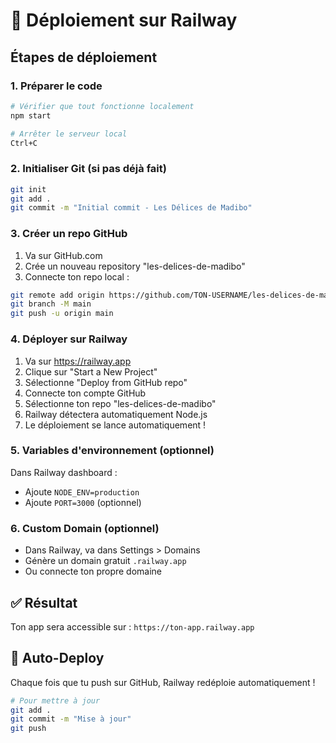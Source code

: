 # 🚂 Déploiement sur Railway

## Étapes de déploiement

### 1. Préparer le code
```bash
# Vérifier que tout fonctionne localement
npm start

# Arrêter le serveur local
Ctrl+C
```

### 2. Initialiser Git (si pas déjà fait)
```bash
git init
git add .
git commit -m "Initial commit - Les Délices de Madibo"
```

### 3. Créer un repo GitHub
1. Va sur GitHub.com
2. Crée un nouveau repository "les-delices-de-madibo"
3. Connecte ton repo local :

```bash
git remote add origin https://github.com/TON-USERNAME/les-delices-de-madibo.git
git branch -M main
git push -u origin main
```

### 4. Déployer sur Railway
1. Va sur https://railway.app
2. Clique sur "Start a New Project"
3. Sélectionne "Deploy from GitHub repo"
4. Connecte ton compte GitHub
5. Sélectionne ton repo "les-delices-de-madibo"
6. Railway détectera automatiquement Node.js
7. Le déploiement se lance automatiquement !

### 5. Variables d'environnement (optionnel)
Dans Railway dashboard :
- Ajoute `NODE_ENV=production`
- Ajoute `PORT=3000` (optionnel)

### 6. Custom Domain (optionnel)
- Dans Railway, va dans Settings > Domains
- Génère un domain gratuit `.railway.app`
- Ou connecte ton propre domaine

## ✅ Résultat
Ton app sera accessible sur : `https://ton-app.railway.app`

## 🔄 Auto-Deploy
Chaque fois que tu push sur GitHub, Railway redéploie automatiquement !

```bash
# Pour mettre à jour
git add .
git commit -m "Mise à jour"
git push
```
